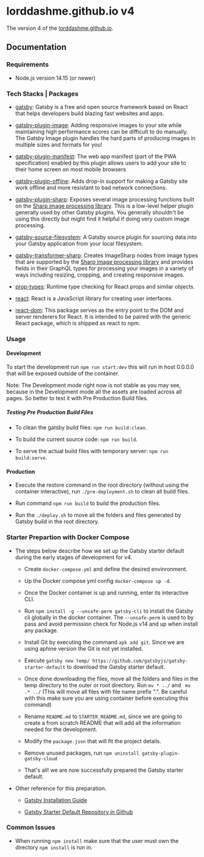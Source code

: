 # lorddashme.github.io v4

The version 4 of the [lorddashme.github.io](https://lorddashme.github.io/).

## Documentation

### Requirements

- Node.js version 14.15 (or newer)

### Tech Stacks | Packages

- [gatsby](https://www.npmjs.com/package/gatsby): Gatsby is a free and open source framework based on React that helps developers build blazing fast websites and apps.

- [gatsby-plugin-image](https://www.npmjs.com/package/gatsby-plugin-image): Adding responsive images to your site while maintaining high performance scores can be difficult to do manually. The Gatsby Image plugin handles the hard parts of producing images in multiple sizes and formats for you!

- [gatsby-plugin-manifest](https://www.npmjs.com/package/gatsby-plugin-manifest): The web app manifest (part of the PWA specification) enabled by this plugin allows users to add your site to their home screen on most mobile browsers

- [gatsby-plugin-offline](https://www.npmjs.com/package/gatsby-plugin-offline): Adds drop-in support for making a Gatsby site work offline and more resistant to bad network connections.

- [gatsby-plugin-sharp](https://www.npmjs.com/package/gatsby-plugin-sharp): Exposes several image processing functions built on the [Sharp image processing library](https://github.com/lovell/sharp). This is a low-level helper plugin generally used by other Gatsby plugins. You generally shouldn't be using this directly but might find it helpful if doing very custom image processing.

- [gatsby-source-filesystem](https://www.npmjs.com/package/gatsby-source-filesystem): A Gatsby source plugin for sourcing data into your Gatsby application from your local filesystem.

- [gatsby-transformer-sharp](https://www.npmjs.com/package/gatsby-transformer-sharp): Creates ImageSharp nodes from image types that are supported by the [Sharp image processing library](https://github.com/lovell/sharp) and provides fields in their GraphQL types for processing your images in a variety of ways including resizing, cropping, and creating responsive images.

- [prop-types](https://www.npmjs.com/package/prop-types): Runtime type checking for React props and similar objects.

- [react](https://www.npmjs.com/package/react): React is a JavaScript library for creating user interfaces.

- [react-dom](https://www.npmjs.com/package/react-dom): This package serves as the entry point to the DOM and server renderers for React. It is intended to be paired with the generic React package, which is shipped as react to npm.

### Usage

#### Development

To start the development run ```npm run start:dev``` this will run in host 0.0.0.0 that will be exposed outside of the container.

Note: The Development mode right now is not stable as you may see, because in the Development mode all the assets are loaded across all pages. So better to test it with Pre Production Build files.

##### Testing Pre Production Build Files

- To clean the gatsby build files: ```npm run build:clean```.

- To build the current source code: ```npm run build```.

- To serve the actual build files with temporary server: ```npm run build:serve```.

#### Production

- Execute the restore command in the root directory (without using the container interactive), run ```./pre-deployment.sh``` to clean all build files.

- Run command ```npm run build``` to build the production files.

- Run the ```./deploy.sh``` to move all the folders and files generated by Gatsby build in the root directory.

### Starter Prepartion with Docker Compose

- The steps below describe how we set up the Gatsby starter default during the early stages of development for v4.

  - Create ```docker-compose.yml``` and define the desired envinronment.

  - Up the Docker compose yml config ```docker-compose up -d```.

  - Once the Docker container is up and running, enter its interactive CLI.

  - Run ```npm install -g --unsafe-perm gatsby-cli``` to install the Gatsby cli globally in the docker container. The ```--unsafe-perm``` is used to by pass and avoid permission check for Node.js v14 and up when install any package.

  - Install Git by executing the command ```apk add git```. Since we are using aphine version the Git is not yet installed.

  - Execute ```gatsby new temp/ https://github.com/gatsbyjs/gatsby-starter-default``` to download the Gatsby starter default.

  - Once done downloading the files, move all the folders and files in the temp directory to the outer or root directory. Run ```mv * ../``` and ``` mv .* ../``` (This will move all files with file name prefix ".". Be careful with this make sure you are using container before executing this command)

  - Rename ```README.md``` to ```STARTER_README.md```, since we are going to create a from scratch README that will add all the information needed for the development.

  - Modify the ```package.json``` that will fit the project details.

  - Remove unused packages, run ```npm uninstall gatsby-plugin-gatsby-cloud```

  - That's all! we are now successfully prepared the Gatsby starter default.

- Other reference for this preparation.

  - [Gatsby Installation Guide](https://www.gatsbyjs.com/docs/tutorial/part-0/#installation-guide)

  - [Gatsby Starter Default Repository in Github](https://github.com/gatsbyjs/gatsby-starter-default)

### Common Issues

- When running ```npm install``` make sure that the user must own the directory ```npm install``` is run in.
